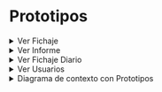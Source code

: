 # Prototipos

<details>
<summary>Ver Fichaje</summary>

|  |  |
| -- | -- |
| ![](../../imagenes/casosDeUso/detalles/) | [Codigo PUML](../../modelosUML/casosDeUso/detalles/verFichaje.puml) |

</details>

<details>
<summary>Ver Informe</summary>

|  |
| -- |
| ![](../../imagenes/prototipos/informe/generarInforme.png) |
| ![](../../imagenes/prototipos/informe/informeDescargado.png) |

</details>

<details>
<summary> Ver Fichaje Diario </summary>
|  |
| -- |
| ![](../../imagenes/prototipos/fichajeDiario/verFichajeDiario.png) |

</details>

<details>
<summary> Ver Usuarios </summary>
|  |
| -- |
| ![](../../imagenes/prototipos/Usuarios/VerUsuario.bmpr) |

</details>

<details>
<summary>Diagrama de contexto con Prototipos</summary>

|  |  |
| -- | -- |
| ![](../../imagenes/prototipos/) | [Codigo PUML](../../modelosUML/prototipos/contexto.puml) |

</details>
